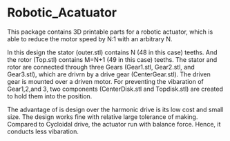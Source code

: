 # Robotic_Acatuator
This package contains 3D printable parts for a robotic actuator, which is able to reduce the motor speed by N:1 with an arbitrary N. 

In this design the stator (outer.stl) contains N (48 in this case) teeths. And the rotor (Top.stl) contains M=N+1 (49 in this case) teeths. The stator and rotor are connected through three Gears (Gear1.stl, Gear2.stl, and Gear3.stl), which are drivrn by a drive gear (CenterGear.stl). The driven gear is mounted over a driven motor. For preventing the vibaration of Gear1,2,and 3, two components (CenterDisk.stl and Topdisk.stl) are created to hold them into the position. 

The advantage of is design over the harmonic drive is its low cost and small size. The design works fine with relative large tolerance of making. Compared to Cycloidal drive, the actuator run with balance force. Hence, it conducts less vibaration.  
